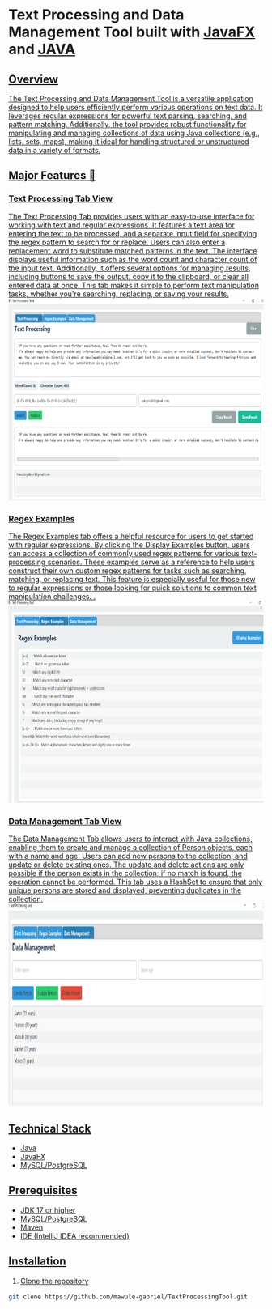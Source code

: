

# Text Processing and Data Management Tool built with <a href="https://openjfx.io/" target="_blank">JavaFX</a> and <a href="https://www.java.com/en/" target="_blank"> JAVA

## Overview
The Text Processing and Data Management Tool is a versatile application designed to help users efficiently perform various operations on text data. It leverages regular expressions for powerful text parsing, searching, and pattern matching. Additionally, the tool provides robust functionality for manipulating and managing collections of data using Java collections (e.g., lists, sets, maps), making it ideal for handling structured or unstructured data in a variety of formats.

## Major Features 🔑
### Text Processing Tab View

The Text Processing Tab provides users with an easy-to-use interface for working with text and regular expressions. It features a text area for entering the text to be processed, and a separate input field for specifying the regex pattern to search for or replace. Users can also enter a replacement word to substitute matched patterns in the text.
The interface displays useful information such as the word count and character count of the input text. Additionally, it offers several options for managing results, including buttons to save the output, copy it to the clipboard, or clear all entered data at once. This tab makes it simple to perform text manipulation tasks, whether you're searching, replacing, or saving your results.
<img src="TextProcesssing.png" width="100%" height="400px"/>

### Regex Examples
The Regex Examples tab offers a helpful resource for users to get started with regular expressions. By clicking the Display Examples button, users can access a collection of commonly used regex patterns for various text-processing scenarios. These examples serve as a reference to help users construct their own custom regex patterns for tasks such as searching, matching, or replacing text.
This feature is especially useful for those new to regular expressions or those looking for quick solutions to common text manipulation challenges.
.
<img src="RegexExamples.png" width="100%" height="400px"/>


### Data Management Tab View
The Data Management Tab allows users to interact with Java collections, enabling them to create and manage a collection of Person objects, each with a name and age. Users can add new persons to the collection, and update or delete existing ones. The update and delete actions are only possible if the person exists in the collection; if no match is found, the operation cannot be performed.
This tab uses a HashSet to ensure that only unique persons are stored and displayed, preventing duplicates in the collection.
<img src="DataManagement.png" width="100%" height="400px"/>





## Technical Stack
- Java
- JavaFX
- MySQL/PostgreSQL



## Prerequisites
- JDK 17 or higher
- MySQL/PostgreSQL 
- Maven
- IDE (IntelliJ IDEA recommended)

  

## Installation
1. Clone the repository
```bash
git clone https://github.com/mawule-gabriel/TextProcessingTool.git


